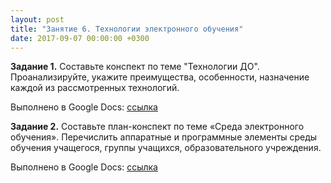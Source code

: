 ```yaml
---
layout: post
title: "Занятие 6. Технологии электронного обучения"
date: 2017-09-07 00:00:00 +0300
---
```


**Задание 1.** Составьте конспект по теме "Технологии ДО". Проанализируйте, укажите преимущества, особенности, назначение каждой из рассмотренных технологий.

Выполнено в Google Docs: [ссылка](https://docs.google.com/document/d/1hzbSGnd1XyAPDZP33dANTPKehjaxTfulX4YQb8ktfR4/edit?usp=sharing)

**Задание 2.** Составьте план-конспект по теме «Среда электронного обучения». Перечислить аппаратные и программные элементы среды обучения учащегося, группы учащихся, образовательного учреждения.

Выполнено в Google Docs: [ссылка](https://docs.google.com/document/d/1yZ36ZWWUYZMjCG8StpJjjz9KcX9-u5tW7XFN21Kv1-M/edit?usp=sharing)

